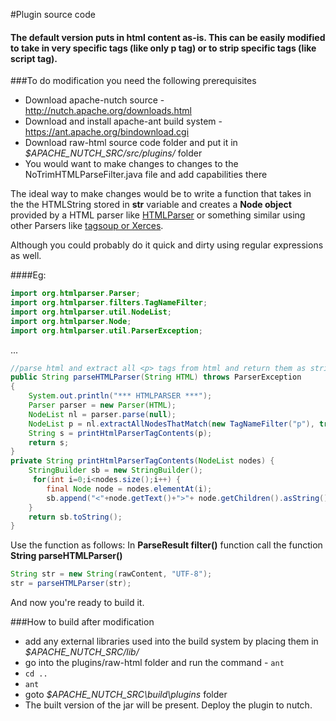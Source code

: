 #Plugin source code
#### The default version puts in html content as-is. This can be easily modified to take in very specific tags (like only **p** tag) or to strip specific tags (like **script** tag). 
###To do modification you need the following prerequisites
- Download apache-nutch source - http://nutch.apache.org/downloads.html
- Download and install apache-ant build system - https://ant.apache.org/bindownload.cgi
- Download raw-html source code folder and put it in *$APACHE_NUTCH_SRC/src/plugins/* folder
- You would want to make changes to changes to the NoTrimHTMLParseFilter.java file and add capabilities there

The ideal way to make changes would be to write a function that takes in the the HTMLString stored in **str** variable  and creates a **Node object** provided by a HTML parser like [HTMLParser](http://htmlparser.sourceforge.net/) or something similar using other Parsers like [tagsoup or Xerces](http://htmlparsing.com/java.html).

Although you could probably do it quick and dirty using regular expressions as well.

####Eg:
```java
import org.htmlparser.Parser;
import org.htmlparser.filters.TagNameFilter;
import org.htmlparser.util.NodeList;
import org.htmlparser.Node;
import org.htmlparser.util.ParserException;
```
...
```java
//parse html and extract all <p> tags from html and return them as string
public String parseHTMLParser(String HTML) throws ParserException
{
    System.out.println("*** HTMLPARSER ***");
    Parser parser = new Parser(HTML);
    NodeList nl = parser.parse(null);
    NodeList p = nl.extractAllNodesThatMatch(new TagNameFilter("p"), true);
    String s = printHtmlParserTagContents(p);
    return s;        
}
private String printHtmlParserTagContents(NodeList nodes) {
    StringBuilder sb = new StringBuilder();
     for(int i=0;i<nodes.size();i++) {
        final Node node = nodes.elementAt(i);
        sb.append("<"+node.getText()+">"+ node.getChildren().asString()+"</"+node.getText()+">");
    }
    return sb.toString();
}
```

Use the function as follows: In **ParseResult filter()** function call the function **String parseHTMLParser()**
```java
String str = new String(rawContent, "UTF-8");
str = parseHTMLParser(str);
```
And now you're ready to build it.

###How to build after modification 
 
 - add any external libraries used into the build system by placing them in *$APACHE_NUTCH_SRC/lib/*
 - go into the plugins/raw-html folder and run the command - ```ant```
 - ```cd .. ```
 - ```ant```
 - goto *$APACHE_NUTCH_SRC\build\plugins* folder
 - The built version of the jar will be present. Deploy the plugin to nutch.
